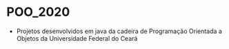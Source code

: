 # POO_2020

<!--TOC_BEGIN-->

- Projetos desenvolvidos em java da cadeira de Programação Orientada a Objetos da Universidade Federal do Ceará

<!--TOC_END-->
